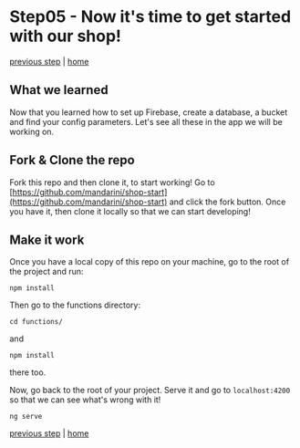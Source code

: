 # Step05 - Now it's time to get started with our shop!

[previous step](Step04.md) | [home](../README.md)

## What we learned

Now that you learned how to set up Firebase, create a database, a bucket and find your config parameters.
Let's see all these in the app we will be working on.

## Fork & Clone the repo

Fork this repo and then clone it, to start working!
Go to [https://github.com/mandarini/shop-start](https://github.com/mandarini/shop-start) and click the fork button.
Once you have it, then clone it locally so that we can start developing!

## Make it work

Once you have a local copy of this repo on your machine, go to the root of the project and run:

```
npm install
```

Then go to the functions directory:

```
cd functions/
```

and

```
npm install
```

there too.

Now, go back to the root of your project. Serve it and go to `localhost:4200` so that we can see what's wrong with it!

```
ng serve
```

[previous step](Step04.md) | [home](../README.md)
